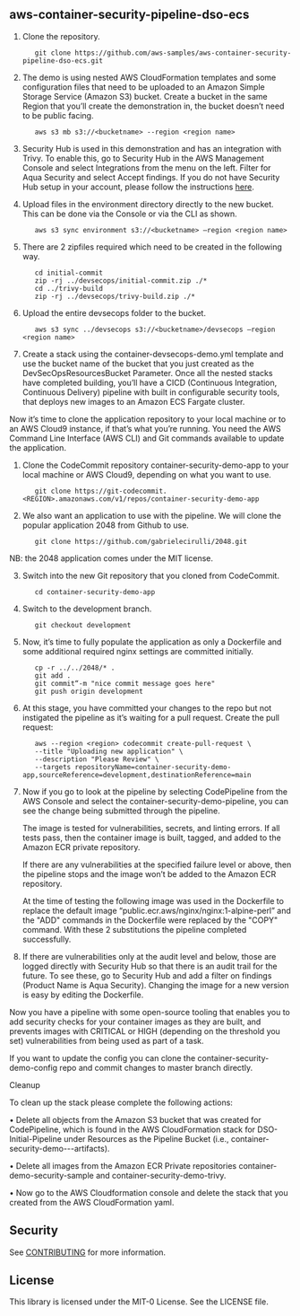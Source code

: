 ## aws-container-security-pipeline-dso-ecs

1.	Clone the repository.

		   git clone https://github.com/aws-samples/aws-container-security-pipeline-dso-ecs.git

2.	The demo is using nested AWS CloudFormation templates and some configuration files that need to be uploaded to an Amazon Simple Storage Service (Amazon S3) bucket. Create a bucket in the same Region that you’ll create the demonstration in, the bucket doesn’t need to be public facing.

		   aws s3 mb s3://<bucketname> --region <region name>

3.	Security Hub is used in this demonstration and has an integration with Trivy. To enable this, go to Security Hub in the AWS Management Console and select Integrations from the menu on the left. Filter for Aqua Security and select Accept findings.
If you do not have Security Hub setup in your account, please follow the instructions [here](https://docs.aws.amazon.com/securityhub/latest/userguide/securityhub-settingup.html).

4.	Upload files in the environment directory directly to the new bucket. This can be done via the Console or via the CLI as shown.

		   aws s3 sync environment s3://<bucketname> —region <region name>

5.	There are 2 zipfiles required which need to be created in the following way.

		   cd initial-commit
		   zip -rj ../devsecops/initial-commit.zip ./*
		   cd ../trivy-build 
		   zip -rj ../devsecops/trivy-build.zip ./*


6.	Upload the entire devsecops folder to the bucket.

		   aws s3 sync ../devsecops s3://<bucketname>/devsecops —region <region name>

7.	Create a stack using the container-devsecops-demo.yml template and use the bucket name of the bucket that you just created as the DevSecOpsResourcesBucket Parameter.
Once all the nested stacks have completed building, you’ll have a CICD (Continuous Integration, Continuous Delivery) pipeline with built in configurable security tools, that deploys new images to an Amazon ECS Fargate cluster.

Now it’s time to clone the application repository to your local machine or to an AWS Cloud9 instance, if that’s what you’re running. You need the AWS Command Line Interface (AWS CLI) and Git commands available to update the application.

1.	Clone the CodeCommit repository container-security-demo-app to your local machine or AWS Cloud9, depending on what you want to use.

		   git clone https://git-codecommit.<REGION>.amazonaws.com/v1/repos/container-security-demo-app
      
2.	We also want an application to use with the pipeline. We will clone the popular application 2048 from Github to use.
		   
		   git clone https://github.com/gabrielecirulli/2048.git

NB: the 2048 application comes under the MIT license.

3.	Switch into the new Git repository that you cloned from CodeCommit.

		   cd container-security-demo-app

4.	Switch to the development branch.

		   git checkout development

5.	Now, it’s time to fully populate the application as only a Dockerfile and some additional required nginx settings are committed initially. 

		   cp -r ../../2048/* .
		   git add .
		   git commit“-m "nice commit message goes here"
		   git push origin development


6.	At this stage, you have committed your changes to the repo but not instigated the pipeline as it’s waiting for a pull request. Create the pull request:

		   aws --region <region> codecommit create-pull-request \
		   --title "Uploading new application" \
		   --description "Please Review" \
		   --targets repositoryName=container-security-demo-app,sourceReference=development,destinationReference=main

7.	Now if you go to look at the pipeline by selecting CodePipeline from the AWS Console and select the container-security-demo-pipeline, you can see the change being submitted through the pipeline.

	The image is tested for vulnerabilities, secrets, and linting errors. If all tests pass, then the container image is built, tagged, and added to the Amazon ECR private repository.

	If there are any vulnerabilities at the specified failure level or above, then the pipeline stops and the image won’t be added to the Amazon ECR repository.

	At the time of testing the following image was used in the Dockerfile to replace the default image
		 “public.ecr.aws/nginx/nginx:1-alpine-perl”
	and the "ADD" commands in the Dockerfile were replaced by the "COPY" command. 
	With these 2 substitutions the pipeline completed successfully. 

8.	If there are vulnerabilities only at the audit level and below, those are logged directly with Security Hub so that there is an audit trail for the future. To see these, go to Security Hub and add a filter on findings (Product Name is Aqua Security).
Changing the image for a new version is easy by editing the Dockerfile.

Now you have a pipeline with some open-source tooling that enables you to add security checks for your container images as they are built, and prevents images with CRITICAL or HIGH (depending on the threshold you set) vulnerabilities from being used as part of a task.

If you want to update the config you can clone the container-security-demo-config repo and commit changes to master branch directly.

Cleanup

To clean up the stack please complete the following actions:

•	Delete all objects from the Amazon S3 bucket that was created for CodePipeline, which is found in the AWS CloudFormation stack for DSO-Initial-Pipeline under Resources as the Pipeline Bucket (i.e., container-security-demo-<accountid>-<region>-artifacts).

•	Delete all images from the Amazon ECR Private repositories container-demo-security-sample and container-security-demo-trivy.

•	Now go to the AWS Cloudformation console and delete the stack that you created from the AWS CloudFormation yaml.

## Security

See [CONTRIBUTING](CONTRIBUTING.md#security-issue-notifications) for more information.

## License

This library is licensed under the MIT-0 License. See the LICENSE file.
